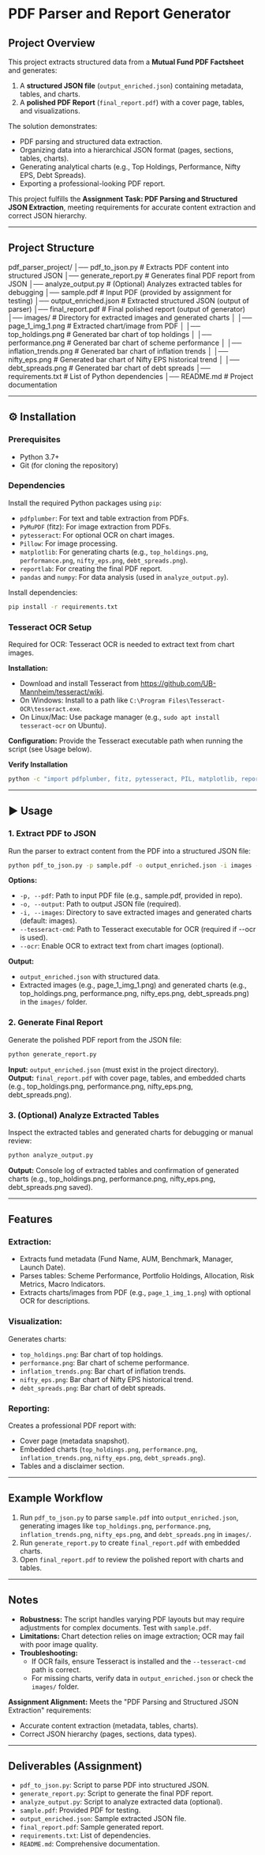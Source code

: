 # PDF Parser and Report Generator

## Project Overview
This project extracts structured data from a **Mutual Fund PDF Factsheet** and generates:
1. A **structured JSON file** (`output_enriched.json`) containing metadata, tables, and charts.
2. A **polished PDF Report** (`final_report.pdf`) with a cover page, tables, and visualizations.

The solution demonstrates:
- PDF parsing and structured data extraction.
- Organizing data into a hierarchical JSON format (pages, sections, tables, charts).
- Generating analytical charts (e.g., Top Holdings, Performance, Nifty EPS, Debt Spreads).
- Exporting a professional-looking PDF report.

This project fulfills the **Assignment Task: PDF Parsing and Structured JSON Extraction**, meeting requirements for accurate content extraction and correct JSON hierarchy.

---

## Project Structure
pdf_parser_project/
│── pdf_to_json.py          # Extracts PDF content into structured JSON
│── generate_report.py      # Generates final PDF report from JSON
│── analyze_output.py       # (Optional) Analyzes extracted tables for debugging
│── sample.pdf              # Input PDF (provided by assignment for testing)
│── output_enriched.json    # Extracted structured JSON (output of parser)
│── final_report.pdf        # Final polished report (output of generator)
│── images/                 # Directory for extracted images and generated charts
│   │── page_1_img_1.png    # Extracted chart/image from PDF
│   │── top_holdings.png    # Generated bar chart of top holdings
│   │── performance.png      # Generated bar chart of scheme performance
│   │── inflation_trends.png # Generated bar chart of inflation trends
│   │── nifty_eps.png        # Generated bar chart of Nifty EPS historical trend
│   │── debt_spreads.png     # Generated bar chart of debt spreads
│── requirements.txt        # List of Python dependencies
│── README.md               # Project documentation

---

## ⚙️ Installation

### Prerequisites
- Python 3.7+
- Git (for cloning the repository)

### Dependencies
Install the required Python packages using `pip`:
- `pdfplumber`: For text and table extraction from PDFs.
- `PyMuPDF` (fitz): For image extraction from PDFs.
- `pytesseract`: For optional OCR on chart images.
- `Pillow`: For image processing.
- `matplotlib`: For generating charts (e.g., `top_holdings.png`, `performance.png`, `nifty_eps.png`, `debt_spreads.png`).
- `reportlab`: For creating the final PDF report.
- `pandas` and `numpy`: For data analysis (used in `analyze_output.py`).

Install dependencies:
```bash
pip install -r requirements.txt
```

### Tesseract OCR Setup

Required for OCR: Tesseract OCR is needed to extract text from chart images.

**Installation:**
- Download and install Tesseract from https://github.com/UB-Mannheim/tesseract/wiki.
- On Windows: Install to a path like `C:\Program Files\Tesseract-OCR\tesseract.exe`.
- On Linux/Mac: Use package manager (e.g., `sudo apt install tesseract-ocr` on Ubuntu).

**Configuration:** Provide the Tesseract executable path when running the script (see Usage below).

**Verify Installation**
```bash
python -c "import pdfplumber, fitz, pytesseract, PIL, matplotlib, reportlab, pandas, numpy; print('All dependencies installed successfully.')"
```

---

## ▶️ Usage

### 1. Extract PDF to JSON
Run the parser to extract content from the PDF into a structured JSON file:
```bash
python pdf_to_json.py -p sample.pdf -o output_enriched.json -i images --tesseract-cmd "C:\Program Files\Tesseract-OCR\tesseract.exe" --ocr
```

**Options:**
- `-p, --pdf`: Path to input PDF file (e.g., sample.pdf, provided in repo).
- `-o, --output`: Path to output JSON file (required).
- `-i, --images`: Directory to save extracted images and generated charts (default: images).
- `--tesseract-cmd`: Path to Tesseract executable for OCR (required if --ocr is used).
- `--ocr`: Enable OCR to extract text from chart images (optional).

**Output:**
- `output_enriched.json` with structured data.
- Extracted images (e.g., page_1_img_1.png) and generated charts (e.g., top_holdings.png, performance.png, nifty_eps.png, debt_spreads.png) in the `images/` folder.

### 2. Generate Final Report
Generate the polished PDF report from the JSON file:
```bash
python generate_report.py
```

**Input:** `output_enriched.json` (must exist in the project directory).  
**Output:** `final_report.pdf` with cover page, tables, and embedded charts (e.g., top_holdings.png, performance.png, nifty_eps.png, debt_spreads.png).

### 3. (Optional) Analyze Extracted Tables
Inspect the extracted tables and generated charts for debugging or manual review:
```bash
python analyze_output.py
```

**Output:** Console log of extracted tables and confirmation of generated charts (e.g., top_holdings.png, performance.png, nifty_eps.png, debt_spreads.png saved).

---

## Features

### Extraction:
- Extracts fund metadata (Fund Name, AUM, Benchmark, Manager, Launch Date).
- Parses tables: Scheme Performance, Portfolio Holdings, Allocation, Risk Metrics, Macro Indicators.
- Extracts charts/images from PDF (e.g., `page_1_img_1.png`) with optional OCR for descriptions.

### Visualization:
Generates charts:
- `top_holdings.png`: Bar chart of top holdings.
- `performance.png`: Bar chart of scheme performance.
- `inflation_trends.png`: Bar chart of inflation trends.
- `nifty_eps.png`: Bar chart of Nifty EPS historical trend.
- `debt_spreads.png`: Bar chart of debt spreads.

### Reporting:
Creates a professional PDF report with:
- Cover page (metadata snapshot).
- Embedded charts (`top_holdings.png`, `performance.png`, `inflation_trends.png`, `nifty_eps.png`, `debt_spreads.png`).
- Tables and a disclaimer section.

---

## Example Workflow
1. Run `pdf_to_json.py` to parse `sample.pdf` into `output_enriched.json`, generating images like `top_holdings.png`, `performance.png`, `inflation_trends.png`, `nifty_eps.png`, and `debt_spreads.png` in `images/`.
2. Run `generate_report.py` to create `final_report.pdf` with embedded charts.
3. Open `final_report.pdf` to review the polished report with charts and tables.

---

## Notes
- **Robustness:** The script handles varying PDF layouts but may require adjustments for complex documents. Test with `sample.pdf`.
- **Limitations:** Chart detection relies on image extraction; OCR may fail with poor image quality.
- **Troubleshooting:**
  - If OCR fails, ensure Tesseract is installed and the `--tesseract-cmd` path is correct.
  - For missing charts, verify data in `output_enriched.json` or check the `images/` folder.

**Assignment Alignment:** Meets the "PDF Parsing and Structured JSON Extraction" requirements:
- Accurate content extraction (metadata, tables, charts).
- Correct JSON hierarchy (pages, sections, data types).

---

## Deliverables (Assignment)
- `pdf_to_json.py`: Script to parse PDF into structured JSON.
- `generate_report.py`: Script to generate the final PDF report.
- `analyze_output.py`: Script to analyze extracted data (optional).
- `sample.pdf`: Provided PDF for testing.
- `output_enriched.json`: Sample extracted JSON file.
- `final_report.pdf`: Sample generated report.
- `requirements.txt`: List of dependencies.
- `README.md`: Comprehensive documentation.





